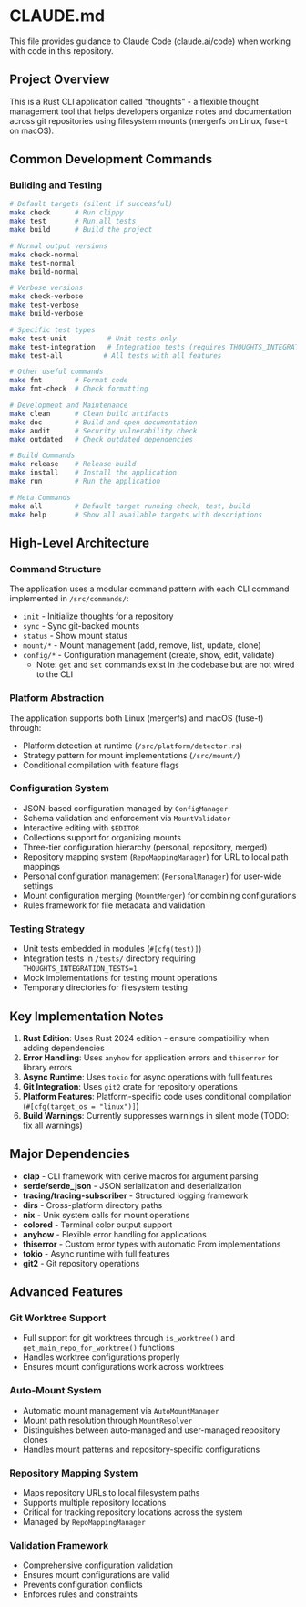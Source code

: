 # CLAUDE.md

This file provides guidance to Claude Code (claude.ai/code) when working with code in this repository.

## Project Overview

This is a Rust CLI application called "thoughts" - a flexible thought management tool that helps developers organize notes and documentation across git repositories using filesystem mounts (mergerfs on Linux, fuse-t on macOS).

## Common Development Commands

### Building and Testing
```bash
# Default targets (silent if succeasful)
make check      # Run clippy
make test       # Run all tests
make build      # Build the project

# Normal output versions
make check-normal
make test-normal
make build-normal

# Verbose versions
make check-verbose
make test-verbose
make build-verbose

# Specific test types
make test-unit          # Unit tests only
make test-integration   # Integration tests (requires THOUGHTS_INTEGRATION_TESTS=1)
make test-all          # All tests with all features

# Other useful commands
make fmt        # Format code
make fmt-check  # Check formatting

# Development and Maintenance
make clean      # Clean build artifacts
make doc        # Build and open documentation
make audit      # Security vulnerability check
make outdated   # Check outdated dependencies

# Build Commands
make release    # Release build
make install    # Install the application
make run        # Run the application

# Meta Commands
make all        # Default target running check, test, build
make help       # Show all available targets with descriptions
```

## High-Level Architecture

### Command Structure
The application uses a modular command pattern with each CLI command implemented in `/src/commands/`:
- `init` - Initialize thoughts for a repository
- `sync` - Sync git-backed mounts
- `status` - Show mount status
- `mount/*` - Mount management (add, remove, list, update, clone)
- `config/*` - Configuration management (create, show, edit, validate)
  - Note: `get` and `set` commands exist in the codebase but are not wired to the CLI

### Platform Abstraction
The application supports both Linux (mergerfs) and macOS (fuse-t) through:
- Platform detection at runtime (`/src/platform/detector.rs`)
- Strategy pattern for mount implementations (`/src/mount/`)
- Conditional compilation with feature flags

### Configuration System
- JSON-based configuration managed by `ConfigManager`
- Schema validation and enforcement via `MountValidator`
- Interactive editing with `$EDITOR`
- Collections support for organizing mounts
- Three-tier configuration hierarchy (personal, repository, merged)
- Repository mapping system (`RepoMappingManager`) for URL to local path mappings
- Personal configuration management (`PersonalManager`) for user-wide settings
- Mount configuration merging (`MountMerger`) for combining configurations
- Rules framework for file metadata and validation

### Testing Strategy
- Unit tests embedded in modules (`#[cfg(test)]`)
- Integration tests in `/tests/` directory requiring `THOUGHTS_INTEGRATION_TESTS=1`
- Mock implementations for testing mount operations
- Temporary directories for filesystem testing

## Key Implementation Notes

1. **Rust Edition**: Uses Rust 2024 edition - ensure compatibility when adding dependencies
2. **Error Handling**: Uses `anyhow` for application errors and `thiserror` for library errors
3. **Async Runtime**: Uses `tokio` for async operations with full features
4. **Git Integration**: Uses `git2` crate for repository operations
5. **Platform Features**: Platform-specific code uses conditional compilation (`#[cfg(target_os = "linux")]`)
6. **Build Warnings**: Currently suppresses warnings in silent mode (TODO: fix all warnings)

## Major Dependencies

- **clap** - CLI framework with derive macros for argument parsing
- **serde/serde_json** - JSON serialization and deserialization
- **tracing/tracing-subscriber** - Structured logging framework
- **dirs** - Cross-platform directory paths
- **nix** - Unix system calls for mount operations
- **colored** - Terminal color output support
- **anyhow** - Flexible error handling for applications
- **thiserror** - Custom error types with automatic From implementations
- **tokio** - Async runtime with full features
- **git2** - Git repository operations

## Advanced Features

### Git Worktree Support
- Full support for git worktrees through `is_worktree()` and `get_main_repo_for_worktree()` functions
- Handles worktree configurations properly
- Ensures mount configurations work across worktrees

### Auto-Mount System
- Automatic mount management via `AutoMountManager`
- Mount path resolution through `MountResolver`
- Distinguishes between auto-managed and user-managed repository clones
- Handles mount patterns and repository-specific configurations

### Repository Mapping System
- Maps repository URLs to local filesystem paths
- Supports multiple repository locations
- Critical for tracking repository locations across the system
- Managed by `RepoMappingManager`

### Validation Framework
- Comprehensive configuration validation
- Ensures mount configurations are valid
- Prevents configuration conflicts
- Enforces rules and constraints
